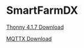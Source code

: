 ﻿# SmartFarmDX

[Thonny 4.1.7 Download](https://webmail.jejunu.ac.kr/bigfileDownload/SG9OZWlIN2RublRvWFNOeXNMU1JzSWFXMW5DN0NyY20wSGR4NE85M2g5az0=/)

[MQTTX Download](https://webmail.jejunu.ac.kr/bigfileDownload/L3JITFBPRnlOVjhweklxN1M5RmhlQ1p1UVlTQUd2MFhoVEpaYzZ5b1QzYz0=/)
